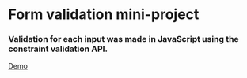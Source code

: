 # Form validation mini-project

### Validation for each input was made in JavaScript using the constraint validation API.

[Demo](https://stefanpython.github.io/form-validation-project/)
